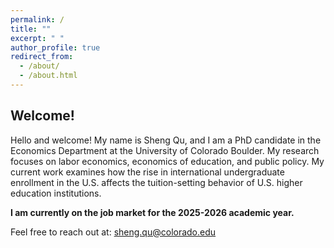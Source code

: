 ```yaml
---
permalink: /
title: ""
excerpt: " "
author_profile: true
redirect_from: 
  - /about/
  - /about.html
---
```


## Welcome!

Hello and welcome! My name is Sheng Qu, and I am a PhD candidate in the Economics Department at the University of Colorado Boulder. My research focuses on labor economics, economics of education, and public policy. My current work examines how the rise in international undergraduate enrollment in the U.S. affects the tuition-setting behavior of U.S. higher education institutions.

**I am currently on the job market for the 2025-2026 academic year.**

Feel free to reach out at: [sheng.qu@colorado.edu](mailto:sheng.qu@colorado.edu)
